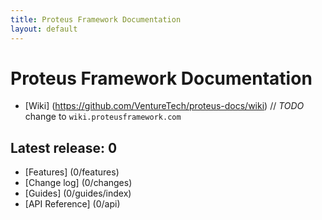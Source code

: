 ```yaml
---
title: Proteus Framework Documentation
layout: default
---
```


# Proteus Framework Documentation

* [Wiki] (https://github.com/VentureTech/proteus-docs/wiki) // *TODO* change to `wiki.proteusframework.com`

## Latest release: 0

* [Features] (0/features)
* [Change log] (0/changes)
* [Guides] (0/guides/index)
* [API Reference] (0/api)
